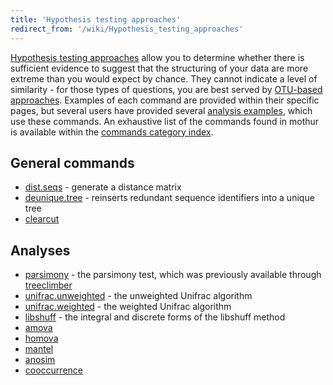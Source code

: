 ```yaml
---
title: 'Hypothesis testing approaches'
redirect_from: '/wiki/Hypothesis_testing_approaches'
---
```

[Hypothesis testing
approaches](/wiki/Hypothesis_testing_approaches) allow you to
determine whether there is sufficient evidence to suggest that the
structuring of your data are more extreme than you would expect by
chance. They cannot indicate a level of similarity - for those types of
questions, you are best served by [OTU-based
approaches](/wiki/OTU-based_approaches). Examples of each command
are provided within their specific pages, but several users have
provided several [analysis examples](/wiki/analysis_examples),
which use these commands. An exhaustive list of the commands found in
mothur is available within the [ commands category
index](/wiki/tags#commands).

## General commands

-   [dist.seqs](/wiki/dist.seqs) - generate a distance matrix
-   [deunique.tree](/wiki/deunique.tree) - reinserts redundant
    sequence identifiers into a unique tree
-   [clearcut](/wiki/clearcut)

## Analyses

-   [parsimony](/wiki/parsimony) - the parsimony test, which was
    previously available through
    [treeclimber](https://github.com/mothur/TreeClimber)
-   [unifrac.unweighted](/wiki/unifrac.unweighted) - the unweighted
    Unifrac algorithm
-   [unifrac.weighted](/wiki/unifrac.weighted) - the weighted
    Unifrac algorithm
-   [libshuff](/wiki/libshuff) - the integral and discrete forms of
    the libshuff method
-   [amova](/wiki/amova)
-   [homova](/wiki/homova)
-   [mantel](/wiki/mantel)
-   [anosim](/wiki/anosim)
-   [cooccurrence](/wiki/cooccurrence)
